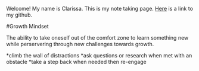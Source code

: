 Welcome! My name is Clarissa. This is my note taking page. [Here](https://github.com/yoshiontheloose) is a link to my github.

#Growth Mindset

The ability to take oneself out of the comfort zone to learn something new while perservering through new challenges towards growth.

 *climb the wall of distractions 
 *ask questions or research when met with an obstacle
 *take a step back when needed then re-engage
